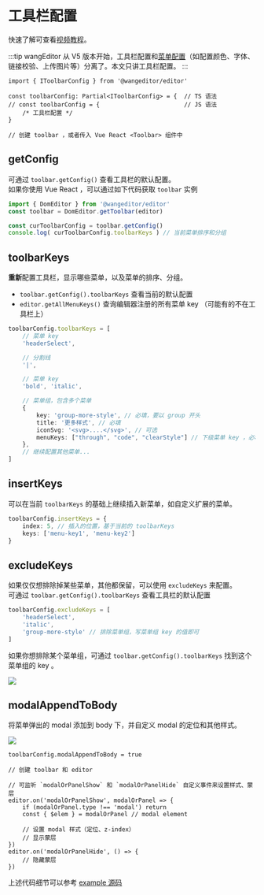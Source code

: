 # 工具栏配置

快速了解可查看[视频教程](./video-course.md)。

:::tip
wangEditor 从 V5 版本开始，工具栏配置和[菜单配置](/v5/menu-config.html)（如配置颜色、字体、链接校验、上传图片等）分离了。本文只讲工具栏配置。
:::

```ts{5}
import { IToolbarConfig } from '@wangeditor/editor'

const toolbarConfig: Partial<IToolbarConfig> = {  // TS 语法
// const toolbarConfig = {                        // JS 语法
    /* 工具栏配置 */
}

// 创建 toolbar ，或者传入 Vue React <Toolbar> 组件中
```

## getConfig

可通过 `toolbar.getConfig()` 查看工具栏的默认配置。<br>
如果你使用 Vue React ，可以通过如下代码获取 `toolbar` 实例

```ts
import { DomEditor } from '@wangeditor/editor'
const toolbar = DomEditor.getToolbar(editor)

const curToolbarConfig = toolbar.getConfig()
console.log( curToolbarConfig.toolbarKeys ) // 当前菜单排序和分组
```

## toolbarKeys

**重新**配置工具栏，显示哪些菜单，以及菜单的排序、分组。

- `toolbar.getConfig().toolbarKeys` 查看当前的默认配置
- `editor.getAllMenuKeys()` 查询编辑器注册的所有菜单 key （可能有的不在工具栏上）

```ts
toolbarConfig.toolbarKeys = [
    // 菜单 key
    'headerSelect',

    // 分割线
    '|',

    // 菜单 key
    'bold', 'italic',

    // 菜单组，包含多个菜单
    {
        key: 'group-more-style', // 必填，要以 group 开头
        title: '更多样式', // 必填
        iconSvg: '<svg>....</svg>', // 可选
        menuKeys: ["through", "code", "clearStyle"] // 下级菜单 key ，必填
    },
    // 继续配置其他菜单...
]
```

## insertKeys

可以在当前 `toolbarKeys` 的基础上继续插入新菜单，如自定义扩展的菜单。

```ts
toolbarConfig.insertKeys = {
    index: 5, // 插入的位置，基于当前的 toolbarKeys
    keys: ['menu-key1', 'menu-key2']
}
```

## excludeKeys

如果仅仅想排除掉某些菜单，其他都保留，可以使用 `excludeKeys` 来配置。<br>
可通过 `toolbar.getConfig().toolbarKeys` 查看工具栏的默认配置

```ts
toolbarConfig.excludeKeys = [
    'headerSelect',
    'italic',
    'group-more-style' // 排除菜单组，写菜单组 key 的值即可
]
```

如果你想排除某个菜单组，可通过 `toolbar.getConfig().toolbarKeys` 找到这个菜单组的 key 。

![](/image/exclude-group.png)

## modalAppendToBody

将菜单弹出的 modal 添加到 body 下，并自定义 modal 的定位和其他样式。

![](/image/modal-appendTo-body.png)

```ts{1}
toolbarConfig.modalAppendToBody = true

// 创建 toolbar 和 editor

// 可监听 `modalOrPanelShow` 和 `modalOrPanelHide` 自定义事件来设置样式、蒙层
editor.on('modalOrPanelShow', modalOrPanel => {
    if (modalOrPanel.type !== 'modal') return
    const { $elem } = modalOrPanel // modal element

    // 设置 modal 样式（定位、z-index）
    // 显示蒙层
})
editor.on('modalOrPanelHide', () => {
    // 隐藏蒙层
})
```

上述代码细节可以参考 [example 源码](https://github.com/wangeditor-team/wangEditor/blob/master/packages/editor/examples/modal-appendTo-body.html)
